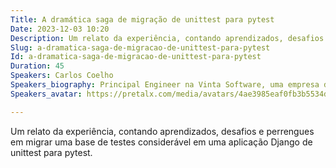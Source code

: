 ```yaml
---
Title: A dramática saga de migração de unittest para pytest
Date: 2023-12-03 10:20
Description: Um relato da experiência, contando aprendizados, desafios e perrengues em migrar uma base de testes considerável em uma aplicação Django de unittest para pytest.
Slug: a-dramatica-saga-de-migracao-de-unittest-para-pytest
Id: a-dramatica-saga-de-migracao-de-unittest-para-pytest
Duration: 45
Speakers: Carlos Coelho
Speakers_biography: Principal Engineer na Vinta Software, uma empresa de consultoria web brasileira. Contribuidor e mantenedor de projetos open-source, como prospector.  Mora no Gama-DF com esposa e filhos.
Speakers_avatar: https://pretalx.com/media/avatars/4ae3985eaf0fb3b5534d23dd60009088_bjyYogO.jpg

---
```


Um relato da experiência, contando aprendizados, desafios e perrengues em migrar uma base de testes considerável em uma aplicação Django de unittest para pytest.